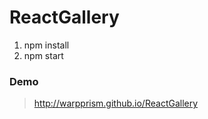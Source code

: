 # ReactGallery #

1. npm install
2. npm start

### Demo ###
> http://warpprism.github.io/ReactGallery
